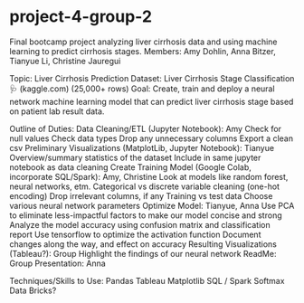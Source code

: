 # project-4-group-2
Final bootcamp project analyzing liver cirrhosis data and using machine learning to predict cirrhosis stages.
Members: Amy Dohlin, Anna Bitzer, Tianyue Li, Christine Jauregui

Topic: Liver Cirrhosis Prediction
Dataset: Liver Cirrhosis Stage Classification 🩺 (kaggle.com) (25,000+ rows)
Goal: Create, train and deploy a neural network machine learning model that can predict liver cirrhosis stage based on patient lab result data.

Outline of Duties:
Data Cleaning/ETL (Jupyter Notebook): Amy
Check for null values
Check data types
Drop any unnecessary columns
Export a clean csv 
Preliminary Visualizations (MatplotLib, Jupyter Notebook): Tianyue
Overview/summary statistics of the dataset
Include in same jupyter notebook as data cleaning
Create Training Model (Google Colab, incorporate SQL/Spark): Amy, Christine
Look at models like random forest, neural networks, etm.
Categorical vs discrete variable cleaning (one-hot encoding)
Drop irrelevant columns, if any
Training vs test data
Choose various neural network parameters
Optimize Model: Tianyue, Anna
Use PCA to eliminate less-impactful factors to make our model concise and strong
Analyze the model accuracy using confusion matrix and classification report
Use tensorflow to optimize the activation function
Document changes along the way, and effect on accuracy
Resulting Visualizations (Tableau?): Group
Highlight the findings of our neural network 
ReadMe: Group
Presentation: Anna	

Techniques/Skills to Use: 
Pandas
Tableau
Matplotlib
SQL / Spark
Softmax
Data Bricks?
